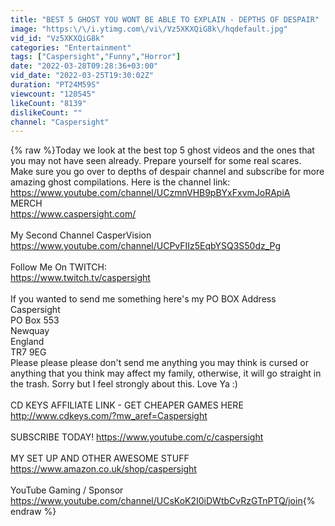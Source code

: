 ```yaml
---
title: "BEST 5 GHOST YOU WONT BE ABLE TO EXPLAIN - DEPTHS OF DESPAIR"
image: "https:\/\/i.ytimg.com\/vi\/Vz5XKXQiG8k\/hqdefault.jpg"
vid_id: "Vz5XKXQiG8k"
categories: "Entertainment"
tags: ["Caspersight","Funny","Horror"]
date: "2022-03-28T09:28:36+03:00"
vid_date: "2022-03-25T19:30:02Z"
duration: "PT24M59S"
viewcount: "120545"
likeCount: "8139"
dislikeCount: ""
channel: "Caspersight"
---
```

{% raw %}Today we look at the best top 5 ghost videos and the ones that you may not have seen already. Prepare yourself for some real scares. Make sure you go over to depths of despair channel and subscribe for more amazing ghost compilations. Here is the channel link:<br /><a rel="nofollow" target="blank" href="https://www.youtube.com/channel/UCzmnVHB9pBYxFxvmJoRApiA">https://www.youtube.com/channel/UCzmnVHB9pBYxFxvmJoRApiA</a><br />MERCH<br /><a rel="nofollow" target="blank" href="https://www.caspersight.com/">https://www.caspersight.com/</a><br /><br />My Second Channel CasperVision <a rel="nofollow" target="blank" href="https://www.youtube.com/channel/UCPvFIIz5EqbYSQ3S50dz_Pg">https://www.youtube.com/channel/UCPvFIIz5EqbYSQ3S50dz_Pg</a><br /><br />Follow Me On TWITCH:<br /><a rel="nofollow" target="blank" href="https://www.twitch.tv/caspersight">https://www.twitch.tv/caspersight</a><br /><br />If you wanted to send me something here's my PO BOX Address<br />Caspersight<br />PO Box 553<br />Newquay<br />England<br />TR7 9EG<br />Please please please don't send me anything you may think is cursed or anything that you think may affect my family, otherwise, it will go straight in the trash. Sorry but I feel strongly about this. Love Ya :)<br /><br />CD KEYS AFFILIATE LINK - GET CHEAPER GAMES HERE<br /><a rel="nofollow" target="blank" href="http://www.cdkeys.com/?mw_aref=Caspersight">http://www.cdkeys.com/?mw_aref=Caspersight</a><br /><br />SUBSCRIBE TODAY! <a rel="nofollow" target="blank" href="https://www.youtube.com/c/caspersight">https://www.youtube.com/c/caspersight</a><br /><br />MY SET UP AND OTHER AWESOME STUFF <br /><a rel="nofollow" target="blank" href="https://www.amazon.co.uk/shop/caspersight">https://www.amazon.co.uk/shop/caspersight</a><br /><br />YouTube Gaming / Sponsor<br /><a rel="nofollow" target="blank" href="https://www.youtube.com/channel/UCsKoK2I0iDWtbCvRzGTnPTQ/join">https://www.youtube.com/channel/UCsKoK2I0iDWtbCvRzGTnPTQ/join</a>{% endraw %}
